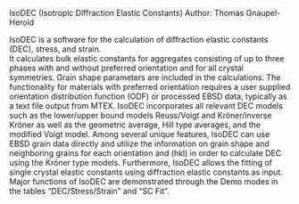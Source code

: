 IsoDEC  (Isotropic Diffraction Elastic Constants)
Author: Thomas Gnaupel-Herold

IsoDEC is a software for the calculation of diffraction elastic constants (DEC), stress, and strain.  
It calculates bulk elastic constants for aggregates consisting of up to three phases with and without preferred orientation and for all crystal symmetries. Grain shape parameters are included in the calculations. 
The functionality for materials with preferred orientation requires a user supplied orientation distribution function (ODF) or processed EBSD data, typically as a text file output from MTEX. 
IsoDEC incorporates all relevant DEC models such as the lower/upper bound models Reuss/Voigt and Kröner/inverse Kröner as well as the geometric average, Hill type averages, and the modified Voigt model. 
Among several unique features, IsoDEC can use EBSD grain data directly and utilize the information on grain shape and neighboring grains for each orientation and (hkl) in order to calculate 
DEC using the Kröner type models. Furthermore, IsoDEC allows the fitting of single crystal elastic constants using diffraction elastic constants as input. 
Major functions of IsoDEC are demonstrated through the Demo modes in the tables “DEC/Stress/Strain” and “SC Fit”. 
